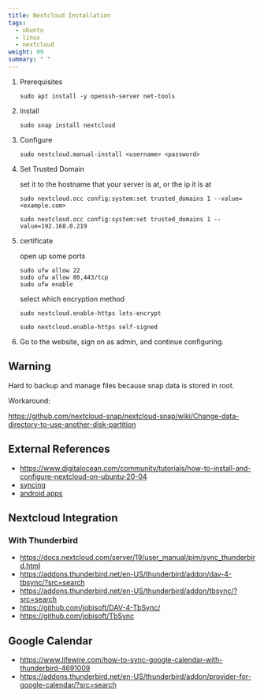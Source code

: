 ```yaml
---
title: Nextcloud Installation
tags:
  - ubuntu
  - linux
  - nextcloud
weight: 99
summary: " "
---
```


1. Prerequisites

    ```
    sudo apt install -y openssh-server net-tools
    ```

1. Install
    
    ```
    sudo snap install nextcloud
    ```
    
1. Configure

    ```
    sudo nextcloud.manual-install <username> <password>
    ```

1. Set Trusted Domain

    set it to the hostname that your server is at, or the ip it is at

    ```
    sudo nextcloud.occ config:system:set trusted_domains 1 --value=<example.com>
    ```

    ```
    sudo nextcloud.occ config:system:set trusted_domains 1 --value=192.168.0.219
    ```

1. certificate

    open up some ports

    ```
    sudo ufw allow 22
    sudo ufw allow 80,443/tcp
    sudo ufw enable
    ```

    select which encryption method

    ```
    sudo nextcloud.enable-https lets-encrypt
    ```
    ```
    sudo nextcloud.enable-https self-signed
    ```

1. Go to the website, sign on as admin, and continue configuring.
    
## Warning

Hard to backup and manage files because snap data is stored in  root.

Workaround: 

<https://github.com/nextcloud-snap/nextcloud-snap/wiki/Change-data-directory-to-use-another-disk-partition>

## External References

* <https://www.digitalocean.com/community/tutorials/how-to-install-and-configure-nextcloud-on-ubuntu-20-04>
* [syncing](https://docs.nextcloud.com/server/latest/user_manual/en/groupware/sync_android.html)
* [android apps](https://livtec.ch/en/the-10-best-nextcloud-apps-for-your-android-smartphone/)



## Nextcloud Integration

### With Thunderbird

* <https://docs.nextcloud.com/server/19/user_manual/pim/sync_thunderbird.html>
* <https://addons.thunderbird.net/en-US/thunderbird/addon/dav-4-tbsync/?src=search>
* <https://addons.thunderbird.net/en-US/thunderbird/addon/tbsync/?src=search>
* <https://github.com/jobisoft/DAV-4-TbSync/>
* <https://github.com/jobisoft/TbSync>

## Google Calendar

* <https://www.lifewire.com/how-to-sync-google-calendar-with-thunderbird-4691009>
* <https://addons.thunderbird.net/en-US/thunderbird/addon/provider-for-google-calendar/?src=search>

